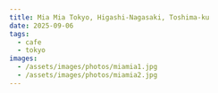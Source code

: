 ```yaml
---
title: Mia Mia Tokyo, Higashi-Nagasaki, Toshima-ku
date: 2025-09-06
tags:
  - cafe
  - tokyo
images:
  - /assets/images/photos/miamia1.jpg
  - /assets/images/photos/miamia2.jpg
---
```

